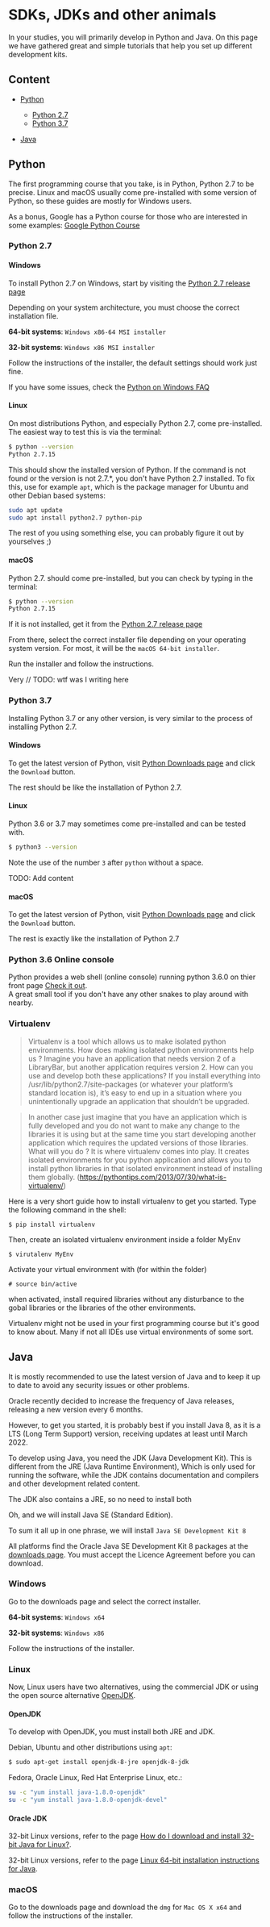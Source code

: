 # SDKs, JDKs and other animals

In your studies, you will primarily develop in Python and Java. On this page we have gathered great and simple tutorials that help you set up different development kits.

## Content

* [Python](#python)
  * [Python 2.7](#python-2.7)
  * [Python 3.7](#python-3.7)

* [Java](#java)

## Python

The first programming course that you take, is in Python, Python 2.7 to be precise. Linux and macOS usually come pre-installed with some version of Python, so these guides are mostly for Windows users.

As a bonus, Google has a Python course for those who are interested in some examples: [Google Python Course](https://developers.google.com/edu/python/set-up)

### Python 2.7

#### Windows

To install Python 2.7 on Windows, start by visiting the [Python 2.7 release page](https://www.python.org/downloads/release/python-2715/)

Depending on your system architecture, you must choose the correct installation file.

**64-bit systems**: `Windows x86-64 MSI installer`

**32-bit systems**: `Windows x86 MSI installer`

Follow the instructions of the installer, the default settings should work just fine.

If you have some issues, check the [Python on Windows FAQ](https://docs.python.org/2.7/faq/windows.html)

#### Linux

On most distributions Python, and especially Python 2.7, come pre-installed. The easiest way to test this is via the terminal:

```bash
$ python --version
Python 2.7.15
```

This should show the installed version of Python. If the command is not found or the version is not 2.7.*, you don't have Python 2.7 installed. To fix this, use for example `apt`, which is the package manager for Ubuntu and other Debian based systems:

```bash
sudo apt update
sudo apt install python2.7 python-pip
```

The rest of you using something else, you can probably figure it out by yourselves ;)

#### macOS

Python 2.7. should come pre-installed, but you can check by typing in the terminal:

```bash
$ python --version
Python 2.7.15
```

If it is not installed, get it from the [Python 2.7 release page](https://www.python.org/downloads/release/python-2715/)

From there, select the correct installer file depending on your operating system version. For most, it will be the `macOS 64-bit installer`.

Run the installer and follow the instructions.

Very // TODO: wtf was I writing here

### Python 3.7

Installing Python 3.7 or any other version, is very similar to the process of installing Python 2.7.

#### Windows

To get the latest version of Python, visit [Python Downloads page](https://www.python.org/downloads/) and click the `Download` button.

The rest should be like the installation of Python 2.7.

#### Linux

Python 3.6 or 3.7 may sometimes come pre-installed and can be tested with.

```bash
$ python3 --version
```
Note the use of the number `3` after `python` without a space.

TODO: Add content

#### macOS

To get the latest version of Python, visit [Python Downloads page](https://www.python.org/downloads/) and click the `Download` button.

The rest is exactly like the installation of Python 2.7

### Python 3.6 Online console

Python provides a web shell (online console) running python 3.6.0 on thier front page [Check it out](https://www.python.org/shell/).  
A great small tool if you don't have any other snakes to play around with nearby.
### Virtualenv
> Virtualenv is a tool which allows us to make isolated python environments. How does making isolated python environments help us ? Imagine you have an application that needs version 2 of a LibraryBar, but another application requires version 2. How can you use and develop both these applications? If you install everything into /usr/lib/python2.7/site-packages (or whatever your platform’s standard location is), it’s easy to end up in a situation where you unintentionally upgrade an application that shouldn’t be upgraded.

> In another case just imagine that you have an application which is fully developed and you do not want to make any change to the libraries it is using but at the same time you start developing another application which requires the updated versions of those libraries. What will you do ? It is where virtualenv comes into play. It creates isolated environments for you python application and allows you to install python libraries in that isolated environment instead of installing them globally. (https://pythontips.com/2013/07/30/what-is-virtualenv/)

Here is a very short guide how to install virtualenv to get you started. Type the following command in the shell:

` $ pip install virtualenv `

Then, create an isolated virtualenv environment inside a folder MyEnv

` $ virutalenv MyEnv `

Activate your virtual environment with (for within the folder)

` # source bin/active `

when activated, install required libraries without any disturbance to the gobal libraries or the libraries of the other environments.

Virtualenv might not be used in your first programming course but it's good to know about.  Many if not all IDEs use virtual environments of some sort.

## Java

It is mostly recommended to use the latest version of Java and to keep it up to date to avoid any security issues or other problems.

Oracle recently decided to increase the frequency of Java releases, releasing a new version every 6 months.

However, to get you started, it is probably best if you install Java 8, as it is a LTS (Long Term Support) version, receiving updates at least until March 2022.

To develop using Java, you need the JDK (Java Development Kit). This is different from the JRE (Java Runtime Environment), Which is only used for running the software, while the JDK contains documentation and compilers and other development related content.

The JDK also contains a JRE, so no need to install both

Oh, and we will install Java SE (Standard Edition).

To sum it all up in one phrase, we will install `Java SE Development Kit 8`

All platforms find the Oracle Java SE Development Kit 8 packages at the [downloads page](http://www.oracle.com/technetwork/java/javase/downloads/jdk8-downloads-2133151.html). You must accept the Licence Agreement before you can download.

### Windows

Go to the downloads page and select the correct installer.

**64-bit systems**: `Windows x64`

**32-bit systems**: `Windows x86`

Follow the instructions of the installer.

### Linux

Now, Linux users have two alternatives, using the commercial JDK or using the open source alternative [OpenJDK](http://openjdk.java.net).

#### OpenJDK

To develop with OpenJDK, you must install both JRE and JDK.

Debian, Ubuntu and other distributions using `apt`:

```bash
$ sudo apt-get install openjdk-8-jre openjdk-8-jdk
```

Fedora, Oracle Linux, Red Hat Enterprise Linux, etc.:

```bash
su -c "yum install java-1.8.0-openjdk"
su -c "yum install java-1.8.0-openjdk-devel"
```

#### Oracle JDK

32-bit Linux versions, refer to the page [How do I download and install 32-bit Java for Linux?](https://java.com/en/download/help/linux_install.xml#Java%20for%20Linux%20Platforms).

32-bit Linux versions, refer to the page [Linux 64-bit installation instructions for Java](https://java.com/en/download/help/linux_x64_install.xml).

### macOS

Go to the downloads page and download the `dmg` for `Mac OS X x64` and follow the instructions of the installer.
